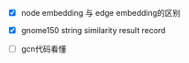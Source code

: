 - [x] node embedding 与 edge embedding的区别
- [x] gnome150 string similarity result record 

- [ ] gcn代码看懂